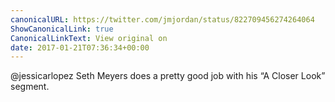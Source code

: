 ```yaml
---
canonicalURL: https://twitter.com/jmjordan/status/822709456274264064
ShowCanonicalLink: true
CanonicalLinkText: View original on
date: 2017-01-21T07:36:34+00:00
---
```

@jessicarlopez Seth Meyers does a pretty good job with his “A Closer Look” segment.